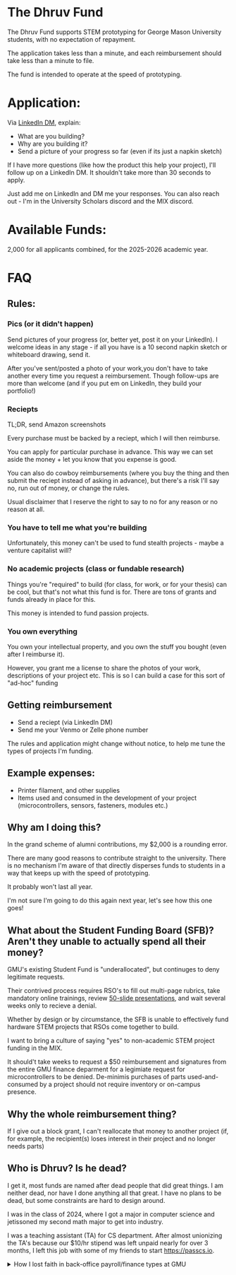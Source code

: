 # The Dhruv Fund
The Dhruv Fund supports STEM prototyping for George Mason University students, with no expectation of repayment.

The application takes less than a minute, and each reimbursement should take less than a minute to file. 

The fund is intended to operate at the speed of prototyping.

# Application:
Via [LinkedIn DM](https://www.linkedin.com/in/dgramop/), explain:
- What are you building?
- Why are you building it?
- Send a picture of your progress so far (even if its just a napkin sketch)

If I have more questions (like how the product this help your project), I'll follow up on a LinkedIn DM. It shouldn't take more than 30 seconds to apply.

Just add me on LinkedIn and DM me your responses. You can also reach out - I'm in the University Scholars discord and the MIX discord.

# Available Funds:
2,000 for all applicants combined, for the 2025-2026 academic year.

# FAQ

## Rules:
### Pics (or it didn't happen)
Send pictures of your progress (or, better yet, post it on your LinkedIn). I welcome ideas in any stage - if all you have is a 10 second napkin sketch or whiteboard drawing, send it.

After you've sent/posted a photo of your work,you don't have to take another every time you request a reimbursement. Though follow-ups are more than welcome (and if you put em on LinkedIn, they build your portfolio!)

### Reciepts
TL;DR, send Amazon screenshots

Every purchase must be backed by a reciept, which I will then reimburse.

You can apply for particular purchase in advance. This way we can set aside the money + let you know that you expense is good.

You can also do cowboy reimbursements (where you buy the thing and then submit the reciept instead of asking in advance), but there's a risk I'll say no, run out of money, or change the rules.

Usual disclaimer that I reserve the right to say to no for any reason or no reason at all.

### You have to tell me what you're building
Unfortunately, this money can't be used to fund stealth projects - maybe a venture capitalist will?

### No academic projects (class or fundable research)
Things you're "required" to build (for class, for work, or for your thesis) can be cool, but that's not what this fund is for.
There are tons of grants and funds already in place for this.

This money is intended to fund passion projects.

### You own everything
You own your intellectual property, and you own the stuff you bought (even after I reimburse it).

However, you grant me a license to share the photos of your work, descriptions of your project etc. This is so I can build a case for this sort of "ad-hoc" funding

## Getting reimbursement
- Send a reciept (via LinkedIn DM)
- Send me your Venmo or Zelle phone number

The rules and application might change without notice, to help me tune the types of projects I'm funding.

## Example expenses:
- Printer filament, and other supplies
- Items used and consumed in the development of your project (microcontrollers, sensors, fasteners, modules etc.)

## Why am I doing this?
In the grand scheme of alumni contributions, my $2,000 is a rounding error.

There are many good reasons to contribute straight to the university. There is no mechanism I'm aware of that directly disperses funds to students in a way that keeps up with the speed of prototyping.

It probably won't last all year.

I'm not sure I'm going to do this again next year, let's see how this one goes! 

## What about the Student Funding Board (SFB)? Aren't they unable to actually spend all their money?
GMU's existing Student Fund is "underallocated", but continuges to deny legitimate requests.

Their contrived process requires RSO's to fill out multi-page rubrics, take mandatory online trainings, review [50-slide presentations](https://si.gmu.edu/wp-content/uploads/2018/03/FM-1-5-presentation-2017-2018_January-2018-Version.pdf), and wait several weeks only to recieve a denial.

Whether by design or by circumstance, the SFB is unable to effectively fund hardware STEM projects that RSOs come together to build.

I want to bring a culture of saying "yes" to non-academic STEM project funding in the MIX.

It should't take weeks to request a $50 reimbursement and signatures from the entire GMU finance deparment for a legimiate request for microcontrollers to be denied.
De-minimis purchases of parts used-and-consumed by a project should not require inventory or on-campus presence.

## Why the whole reimbursement thing?
If I give out a block grant, I can't reallocate that money to another project (if, for example, the recipient(s) loses interest in their project and no longer needs parts)

## Who is Dhruv? Is he dead?
I get it, most funds are named after dead people that did great things. I am neither dead, nor have I done anything all that great.
I have no plans to be dead, but some constraints are hard to design around.

I was in the class of 2024, where I got a major in computer science and jetissoned my second math major to get into industry.

I was a teaching assistant (TA) for CS department. After almost unionizing the TA's because our $10/hr stipend was left unpaid nearly for over 3 months, I left this job with some of my friends to start https://passcs.io.

<details>
<summary>How I lost faith in back-office payroll/finance types at GMU</summary>
I earned my despise for back-office bean-counters after the following conversation with payroll:

Me: "Yes, I know you said it's the computer science department that hasn't done their paperwork. The last time I called them, they said they've done the paperwork and you haven't processed it. We've tried waiting weeks, we've tried waiting months. So who do I belive"
Payroll: "Well I can't do anything until they send us their paperwork"
Me: "Can you follow up with them and ask them for their paperwork? There's more than a dozen of us that haven't been paid yet"
Payroll: "I'm not sure, they would have to send us paperwork"
Me: "Is the problem that you don't know who to contact? I can put you in touch with the right people in CS department"
Payroll: "We're just going to have to wait for CS department to send us their paperwork"
Me: "It's not clear that they even know they owe you paperwork. Can /you/ contact them"
Payroll: "It's not my job"
Me: "We could really use an advocate here to see this through. There a lot of people that haven't been paid yet. Will you be our advocate?"
Payroll: "... Sorry that's just not my job"
Me: "I figured. So I'm actually in Finley lot next to the USPS mail dropbox"
Payroll: "..."
Me: "In my hand I've got filled copies of the wage complaint form adressed to the Virginia Department of Labor and Industry from 6 of the TA's that haven't been paid yet, along with my own"
Me: "It sounds like payroll is having some resourcing problems - maybe you're understaffed if you can't do your job? A Department of Labor and Industry investigation may help your head of payroll (name drop) mobilize more resources for your department"
(I pretty pissed at this point, so while the sentence seems benign, my tone was certainly pissed & sarcastic).
Payorll: "Alight, just hang on. Let me talk to my boss and get in touch with CS department. I'll make sure you hear back by the end of the week"

When payroll/fund administrators are so far separated from the day-to-day affairs of the University, and don't care to take ownership for their results, you end up with an ineffective high-overhead system.

In the case of SFB, there isn't even a hard legal obligation to dispurse funds. This is why I don't feel that my tiny allocation is redundant.

If anybody cares to figure out how to change this, I'm all ears. Too late for me, maybe not for a future class?
<details>

While I was a resident advisor, I got to watch the de-facto organizer of my floor rally his neighbors to build various applied engineering projects, including a fixed-wing UAS.

The following semester, after I moved to San Francisco for tech work, I had the privilege of seeing those same residents at [Open Sauce](https://opensauce.com/), where they presented their work.
